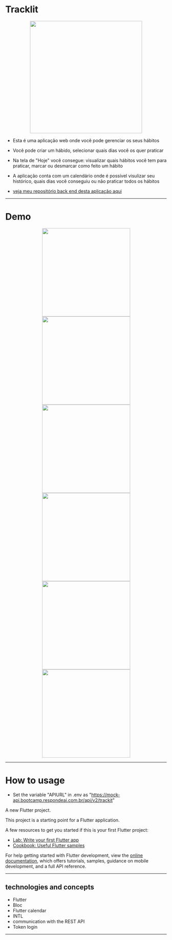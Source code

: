 
# Tracklit

<p align="center">
   <img width=350 src="assets/images/logo.png"/>
</p>

- Esta é uma aplicação web onde você pode gerenciar os seus hábitos
- Você pode criar um hábido, selecionar quais dias você os quer praticar
- Na tela de "Hoje" você consegue: visualizar quais hábitos você tem para praticar, marcar ou desmarcar como feito um hábito
- A aplicação conta com um calendário onde é possível visulizar seu histórico, quais dias você conseguiu ou não praticar todos os hábitos 

- [veja meu repositório back end desta aplicação aqui](https://github.com/marcojr73/tracklit-NESTJS)


***

# Demo

<p align="center">
   <img width=275 src="assets/images/demo/screen.jpg"/>
   <img width=275 src="assets/images/demo/screen1.jpg"/>
   <img width=275 src="assets/images/demo/screen3.jpg"/>
   <img width=275 src="assets/images/demo/screen4.jpg"/>
   <img width=275 src="assets/images/demo/screen2.jpg"/>
   <img width=275 src="assets/images/demo/screen5.jpg"/>
</p>


***
# How to usage

- Set the variable "APIURL" in .env as "https://mock-api.bootcamp.respondeai.com.br/api/v2/trackit"

A new Flutter project.

This project is a starting point for a Flutter application.

A few resources to get you started if this is your first Flutter project:

- [Lab: Write your first Flutter app](https://docs.flutter.dev/get-started/codelab)
- [Cookbook: Useful Flutter samples](https://docs.flutter.dev/cookbook)

For help getting started with Flutter development, view the
[online documentation](https://docs.flutter.dev/), which offers tutorials,
samples, guidance on mobile development, and a full API reference.

***

##	 technologies and concepts

- Flutter
- Bloc
- Flutter calendar
- INTL
- communication with the REST API
- Token login

***
    

